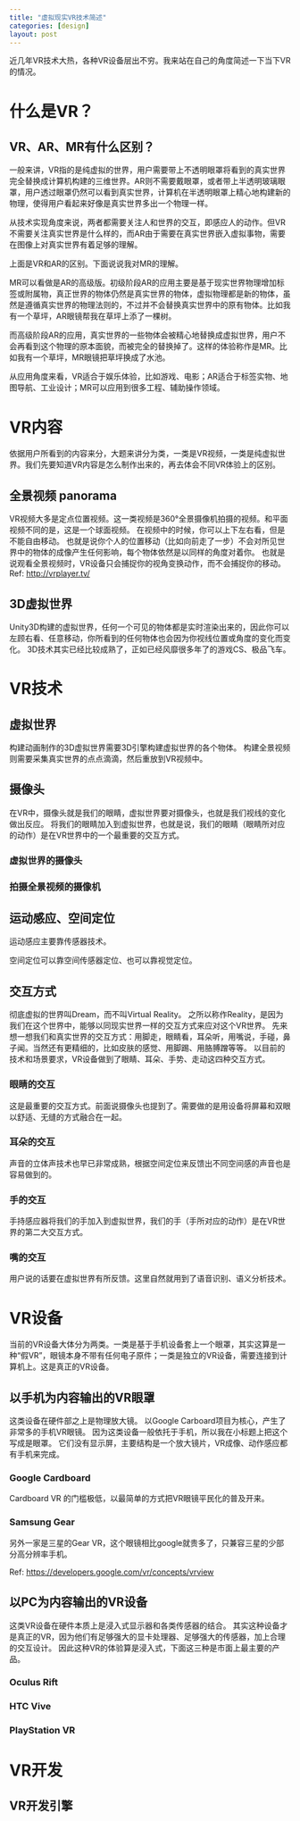 ```yaml
---
title: "虚拟现实VR技术简述"
categories: [design]
layout: post
---
```


近几年VR技术大热，各种VR设备层出不穷。我来站在自己的角度简述一下当下VR的情况。

# 什么是VR？

## VR、AR、MR有什么区别？

一般来讲，VR指的是纯虚拟的世界，用户需要带上不透明眼罩将看到的真实世界完全替换成计算机构建的三维世界。AR则不需要戴眼罩，或者带上半透明玻璃眼罩，用户透过眼罩仍然可以看到真实世界，计算机在半透明眼罩上精心地构建新的物理，使得用户看起来好像是真实世界多出一个物理一样。

从技术实现角度来说，两者都需要关注人和世界的交互，即感应人的动作。但VR不需要关注真实世界是什么样的，而AR由于需要在真实世界嵌入虚拟事物，需要在图像上对真实世界有着足够的理解。

上面是VR和AR的区别。下面说说我对MR的理解。

MR可以看做是AR的高级版。初级阶段AR的应用主要是基于现实世界物理增加标签或附属物，真正世界的物体仍然是真实世界的物体，虚拟物理都是新的物体，虽然是遵循真实世界的物理法则的，不过并不会替换真实世界中的原有物体。比如我有一个草坪，AR眼镜帮我在草坪上添了一棵树。

而高级阶段AR的应用，真实世界的一些物体会被精心地替换成虚拟世界，用户不会再看到这个物理的原本面貌，而被完全的替换掉了。这样的体验称作是MR。比如我有一个草坪，MR眼镜把草坪换成了水池。

从应用角度来看，VR适合于娱乐体验，比如游戏、电影；AR适合于标签实物、地图导航、工业设计；MR可以应用到很多工程、辅助操作领域。


# VR内容

依据用户所看到的内容来分，大题来讲分为类，一类是VR视频，一类是纯虚拟世界。我们先要知道VR内容是怎么制作出来的，再去体会不同VR体验上的区别。

##  全景视频 panorama

VR视频大多是定点位置视频。这一类视频是360°全景摄像机拍摄的视频。和平面视频不同的是，这是一个球面视频。
在视频中的时候，你可以上下左右看，但是不能自由移动。
也就是说你个人的位置移动（比如向前走了一步）不会对所见世界中的物体的成像产生任何影响，每个物体依然是以同样的角度对着你。
也就是说观看全景视频时，VR设备只会捕捉你的视角变换动作，而不会捕捉你的移动。
Ref: http://vrplayer.tv/


## 3D虚拟世界

Unity3D构建的虚拟世界，任何一个可见的物体都是实时渲染出来的，因此你可以左顾右看、任意移动，你所看到的任何物体也会因为你视线位置或角度的变化而变化。
3D技术其实已经比较成熟了，正如已经风靡很多年了的游戏CS、极品飞车。


# VR技术

## 虚拟世界

构建动画制作的3D虚拟世界需要3D引擎构建虚拟世界的各个物体。
构建全景视频则需要采集真实世界的点点滴滴，然后重放到VR视频中。


## 摄像头

在VR中，摄像头就是我们的眼睛，虚拟世界要对摄像头，也就是我们视线的变化做出反应。
将我们的眼睛加入到虚拟世界，也就是说，我们的眼睛（眼睛所对应的动作）是在VR世界中的一个最重要的交互方式。

### 虚拟世界的摄像头

### 拍摄全景视频的摄像机



## 运动感应、空间定位

运动感应主要靠传感器技术。

空间定位可以靠空间传感器定位、也可以靠视觉定位。



## 交互方式

彻底虚拟的世界叫Dream，而不叫Virtual Reality。
之所以称作Reality，是因为我们在这个世界中，能够以同现实世界一样的交互方式来应对这个VR世界。
先来想一想我们和真实世界的交互方式：用脚走，眼睛看，耳朵听，用嘴说，手碰，鼻子闻。当然还有更精细的，比如皮肤的感觉、用脚踢、用胳膊蹭等等。
以目前的技术和场景要求，VR设备做到了眼睛、耳朵、手势、走动这四种交互方式。

### 眼睛的交互

这是最重要的交互方式。前面说摄像头也提到了。需要做的是用设备将屏幕和双眼以舒适、无缝的方式融合在一起。

### 耳朵的交互

声音的立体声技术也早已非常成熟，根据空间定位来反馈出不同空间感的声音也是容易做到的。

### 手的交互

手持感应器将我们的手加入到虚拟世界，我们的手（手所对应的动作）是在VR世界的第二大交互方式。

### 嘴的交互

用户说的话要在虚拟世界有所反馈。这里自然就用到了语音识别、语义分析技术。




# VR设备

当前的VR设备大体分为两类。一类是基于手机设备套上一个眼罩，其实这算是一种“假VR”，眼镜本身不带有任何电子原件；一类是独立的VR设备，需要连接到计算机上。这是真正的VR设备。

## 以手机为内容输出的VR眼罩

这类设备在硬件部之上是物理放大镜。
以Google Carboard项目为核心，产生了非常多的手机VR眼镜。
因为这类设备一般依托于手机，所以我在小标题上把这个写成是眼罩。
它们没有显示屏，主要结构是一个放大镜片，VR成像、动作感应都有手机来完成。

### Google Cardboard

Cardboard VR 的门槛极低，以最简单的方式把VR眼镜平民化的普及开来。

### Samsung Gear

另外一家是三星的Gear VR，这个眼镜相比google就贵多了，只兼容三星的少部分高分辨率手机。

Ref: https://developers.google.com/vr/concepts/vrview


## 以PC为内容输出的VR设备

这类VR设备在硬件本质上是浸入式显示器和各类传感器的结合。
其实这种设备才是真正的VR，因为他们有足够强大的显卡处理器、足够强大的传感器，加上合理的交互设计。
因此这种VR的体验算是浸入式，下面这三种是市面上最主要的产品。

### Oculus Rift

### HTC Vive

### PlayStation VR



# VR开发

## VR开发引擎


